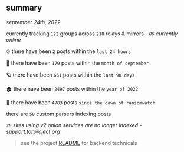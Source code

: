 
## summary
_september 24th, 2022_

currently tracking `122` groups across `218` relays & mirrors - _`86` currently online_

⏲ there have been `2` posts within the `last 24 hours`

🦈 there have been `179` posts within the `month of september`

🪐 there have been `661` posts within the `last 90 days`

🏚 there have been `2497` posts within the `year of 2022`

🦕 there have been `4783` posts `since the dawn of ransomwatch`

there are `58` custom parsers indexing posts

_`20` sites using v2 onion services are no longer indexed - [support.torproject.org](https://support.torproject.org/onionservices/v2-deprecation/)_

> see the project [README](https://github.com/joshhighet/ransomwatch#ransomwatch--) for backend technicals

